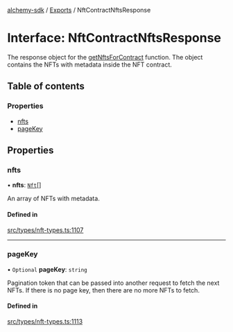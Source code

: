 [alchemy-sdk](../README.md) / [Exports](../modules.md) / NftContractNftsResponse

# Interface: NftContractNftsResponse

The response object for the [getNftsForContract](../classes/NftNamespace.md#getnftsforcontract) function. The object
contains the NFTs with metadata inside the NFT contract.

## Table of contents

### Properties

- [nfts](NftContractNftsResponse.md#nfts)
- [pageKey](NftContractNftsResponse.md#pagekey)

## Properties

### nfts

• **nfts**: [`Nft`](Nft.md)[]

An array of NFTs with metadata.

#### Defined in

[src/types/nft-types.ts:1107](https://github.com/alchemyplatform/alchemy-sdk-js/blob/fb68bb4a/src/types/nft-types.ts#L1107)

___

### pageKey

• `Optional` **pageKey**: `string`

Pagination token that can be passed into another request to fetch the next
NFTs. If there is no page key, then there are no more NFTs to fetch.

#### Defined in

[src/types/nft-types.ts:1113](https://github.com/alchemyplatform/alchemy-sdk-js/blob/fb68bb4a/src/types/nft-types.ts#L1113)
